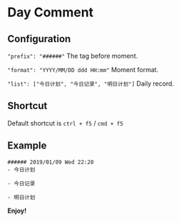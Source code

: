 # Day Comment

## Configuration

`"prefix": "######"`
The tag before moment.

`"format": "YYYY/MM/DD ddd HH:mm"`
Moment format.

`"list": ["今日计划", "今日记录", "明日计划"]`
Daily record.


## Shortcut

Default shortcut is `ctrl + f5`  / `cmd + f5`


## Example

```
###### 2019/01/09 Wed 22:20
- 今日计划

- 今日记录

- 明日计划

```


**Enjoy!**
